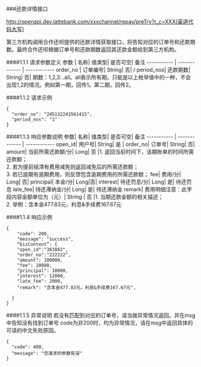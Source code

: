 ###<span id="jump4">还款详情接口</span>

http://openapi.dev.lattebank.com/xxxchannel/repay/preTry?r_c=XXX(渠道代码大写)

第三方机构调用合作还呗提供的还款详情获取接口，将告知对应的订单号和还款期数。最终合作还呗根据订单号和还款期数返回其还款金额给到第三方机构。

####1.1.1 请求参数定义
参数 | 名称|  值类型| 是否可空|  备注
----------- | ------------- | ------------
order_no | 订单编号|  String|  否| /
period_nos|  还款期数|  String|  否| 期数：1,2,3...all。all表示所有期。只能是以上枚举值中的一种，不会出现1,2的情况。例如第一期，回传1。第二期，回传2。

####1.1.2 请求示例
```
{
  "order_no": "245132241561415",
  "period_nos": "1"
}
```
####1.1.3 响应参数说明
参数|  名称|  值类型| 是否可空|  备注
----------- | ------------- | ------------
open_id|  用户号| String|  是 |
order_no|  订单号| String| 否|
amount|  当前所需还款额/分| Long|  否 |1. 返回当前时间下，该期账单的时间所需还款额；<br>2. 若为提前结清有费用减免则返回减免后的所需还款额；<br>3. 若已逾期有逾期费用，则反馈包含逾期费用的所需还款额；
fee|  费用/分| Long| 否| 
principal|  本金/分| Long|否|
interest| 待还罚息/分|  Long|  是| 待还罚息
late_fee| 待还滞纳金/分|  Long|  是| 待还滞纳金
remark|  费用明细注意：此字段内容金额单位为（元）|  String | 否 |1. 当期还款金额的相关描述；<br>2. 举例：含本金477.83元，利息&手续费167.67元

####1.1.4 响应示例
```
{
    "code": 200,
    "message": "success",
    “bizContent”: {
    "open_id":"383882",
    "order_no":"222222",
    "amount": 100000,
    "fee": 10000,
    "principal": 10000,
    "interest": 12000,
    "late_fee": 2000,
    "remark": "含本金477.83元，利息&手续费167.67元",

  }
}
```
####1.1.5 异常说明
若没有匹配到对应的订单号，请当做异常情况返回。并在msg中告知没有找到订单号 code为非200时，均为异常情况，请在msg中返回具体的可读的中文失败原因。
```
{
  "code": 400,
  "message": "您请求的参数有误"
}
```